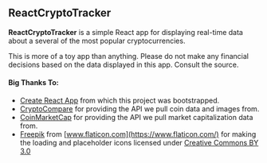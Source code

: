 ## ReactCryptoTracker

**ReactCryptoTracker** is a simple React app for displaying real-time data about a several of the most popular cryptocurrencies.

This is more of a toy app than anything. Please do not make any financial decisions based on the data displayed in this app. Consult the source.

#### Big Thanks To:

* [Create React App](https://github.com/facebookincubator/create-react-app) from which this project was bootstrapped.
* [CryptoCompare](https://www.cryptocompare.com/api/) for providing the API we pull coin data and images from.
* [CoinMarketCap](https://coinmarketcap.com/api/) for providing the API we pull market capitalization data from.
* [Freepik](http://www.freepik.com) from [www.flaticon.com](https://www.flaticon.com/) for making the loading and placeholder icons licensed under [Creative Commons BY 3.0](http://creativecommons.org/licenses/by/3.0/)

